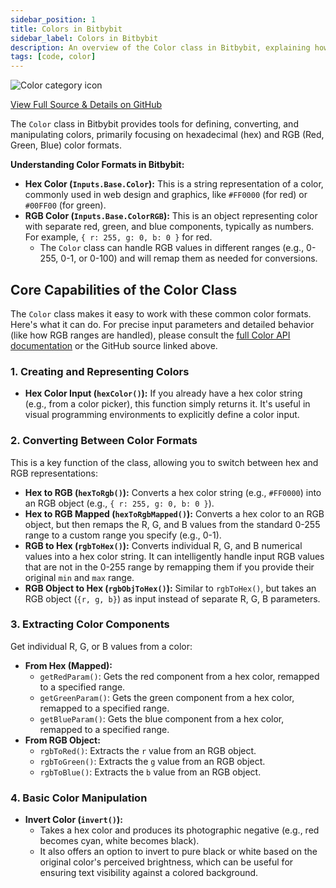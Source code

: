 ```yaml
---
sidebar_position: 1
title: Colors in Bitbybit
sidebar_label: Colors in Bitbybit
description: An overview of the Color class in Bitbybit, explaining how to work with hex and RGB color formats, convert between them, and perform basic color manipulations.
tags: [code, color]
---
```


<img 
  class="category-icon-small" 
  src="https://s.bitbybit.dev/assets/icons/white/color-icon.svg" 
  alt="Color category icon" 
  title="Color category icon" /> 

[View Full Source & Details on GitHub](https://github.com/bitbybit-dev/bitbybit/blob/master/packages/dev/base/lib/api/services/color.ts)

The `Color` class in Bitbybit provides tools for defining, converting, and manipulating colors, primarily focusing on hexadecimal (hex) and RGB (Red, Green, Blue) color formats.

**Understanding Color Formats in Bitbybit:**

*   **Hex Color (`Inputs.Base.Color`):** This is a string representation of a color, commonly used in web design and graphics, like `#FF0000` (for red) or `#00FF00` (for green).
*   **RGB Color (`Inputs.Base.ColorRGB`):** This is an object representing color with separate red, green, and blue components, typically as numbers. For example, `{ r: 255, g: 0, b: 0 }` for red.
    *   The `Color` class can handle RGB values in different ranges (e.g., 0-255, 0-1, or 0-100) and will remap them as needed for conversions.

## Core Capabilities of the Color Class

The `Color` class makes it easy to work with these common color formats. Here's what it can do. For precise input parameters and detailed behavior (like how RGB ranges are handled), please consult the [full Color API documentation](https://docs.bitbybit.dev/classes/Bit.Color.html) or the GitHub source linked above.

### 1. Creating and Representing Colors

*   **Hex Color Input (`hexColor()`):** If you already have a hex color string (e.g., from a color picker), this function simply returns it. It's useful in visual programming environments to explicitly define a color input.

### 2. Converting Between Color Formats

This is a key function of the class, allowing you to switch between hex and RGB representations:
*   **Hex to RGB (`hexToRgb()`):** Converts a hex color string (e.g., `#FF0000`) into an RGB object (e.g., `{ r: 255, g: 0, b: 0 }`).
*   **Hex to RGB Mapped (`hexToRgbMapped()`):** Converts a hex color to an RGB object, but then remaps the R, G, and B values from the standard 0-255 range to a custom range you specify (e.g., 0-1).
*   **RGB to Hex (`rgbToHex()`):** Converts individual R, G, and B numerical values into a hex color string. It can intelligently handle input RGB values that are not in the 0-255 range by remapping them if you provide their original `min` and `max` range.
*   **RGB Object to Hex (`rgbObjToHex()`):** Similar to `rgbToHex()`, but takes an RGB object (`{r, g, b}`) as input instead of separate R, G, B parameters.

### 3. Extracting Color Components

Get individual R, G, or B values from a color:
*   **From Hex (Mapped):**
    *   `getRedParam()`: Gets the red component from a hex color, remapped to a specified range.
    *   `getGreenParam()`: Gets the green component from a hex color, remapped to a specified range.
    *   `getBlueParam()`: Gets the blue component from a hex color, remapped to a specified range.
*   **From RGB Object:**
    *   `rgbToRed()`: Extracts the `r` value from an RGB object.
    *   `rgbToGreen()`: Extracts the `g` value from an RGB object.
    *   `rgbToBlue()`: Extracts the `b` value from an RGB object.

### 4. Basic Color Manipulation

*   **Invert Color (`invert()`):**
    *   Takes a hex color and produces its photographic negative (e.g., red becomes cyan, white becomes black).
    *   It also offers an option to invert to pure black or white based on the original color's perceived brightness, which can be useful for ensuring text visibility against a colored background.
